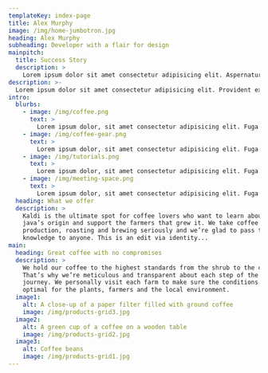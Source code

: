 ```yaml
---
templateKey: index-page
title: Alex Murphy
image: /img/home-jumbotron.jpg
heading: Alex Murphy
subheading: Developer with a flair for design
mainpitch:
  title: Success Story
  description: >
    Lorem ipsum dolor sit amet consectetur adipisicing elit. Aspernatur nihil odio debitis inventore, ullam nam?
description: >-
  Lorem ipsum dolor sit amet consectetur adipisicing elit. Provident explicabo minima aperiam possimus aut perferendis, perspiciatis ex culpa, in dolor ullam modi. Minus enim deserunt eligendi numquam dicta ut, quaerat atque nulla error necessitatibus quos repudiandae laboriosam magnam perspiciatis suscipit nisi nam officiis blanditiis delectus? Quibusdam voluptate earum nisi aut!
intro:
  blurbs:
    - image: /img/coffee.png
      text: >
        Lorem ipsum dolor, sit amet consectetur adipisicing elit. Fuga dolor natus iste, est doloribus soluta earum dicta pariatur quasi autem totam, repellendus eaque tenetur doloremque similique expedita, excepturi delectus at accusamus ipsa cupiditate sapiente aliquid? Deleniti dicta ex adipisci dolorem?
    - image: /img/coffee-gear.png
      text: >
        Lorem ipsum dolor, sit amet consectetur adipisicing elit. Fuga dolor natus iste, est doloribus soluta earum dicta pariatur quasi autem totam, repellendus eaque tenetur doloremque similique expedita, excepturi delectus at accusamus ipsa cupiditate sapiente aliquid? Deleniti dicta ex adipisci dolorem?
    - image: /img/tutorials.png
      text: >
        Lorem ipsum dolor, sit amet consectetur adipisicing elit. Fuga dolor natus iste, est doloribus soluta earum dicta pariatur quasi autem totam, repellendus eaque tenetur doloremque similique expedita, excepturi delectus at accusamus ipsa cupiditate sapiente aliquid? Deleniti dicta ex adipisci dolorem?
    - image: /img/meeting-space.png
      text: >
        Lorem ipsum dolor, sit amet consectetur adipisicing elit. Fuga dolor natus iste, est doloribus soluta earum dicta pariatur quasi autem totam, repellendus eaque tenetur doloremque similique expedita, excepturi delectus at accusamus ipsa cupiditate sapiente aliquid? Deleniti dicta ex adipisci dolorem?
  heading: What we offer
  description: >
    Kaldi is the ultimate spot for coffee lovers who want to learn about their
    java’s origin and support the farmers that grew it. We take coffee
    production, roasting and brewing seriously and we’re glad to pass that
    knowledge to anyone. This is an edit via identity...
main:
  heading: Great coffee with no compromises
  description: >
    We hold our coffee to the highest standards from the shrub to the cup.
    That’s why we’re meticulous and transparent about each step of the coffee’s
    journey. We personally visit each farm to make sure the conditions are
    optimal for the plants, farmers and the local environment.
  image1:
    alt: A close-up of a paper filter filled with ground coffee
    image: /img/products-grid3.jpg
  image2:
    alt: A green cup of a coffee on a wooden table
    image: /img/products-grid2.jpg
  image3:
    alt: Coffee beans
    image: /img/products-grid1.jpg
---
```

